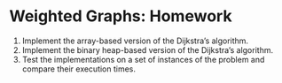 # Weighted Graphs: Homework

1. Implement the array-based version of the Dijkstra’s algorithm.
2. Implement the binary heap-based version of the Dijkstra’s algorithm.
3. Test the implementations on a set of instances of the problem and compare their execution times.